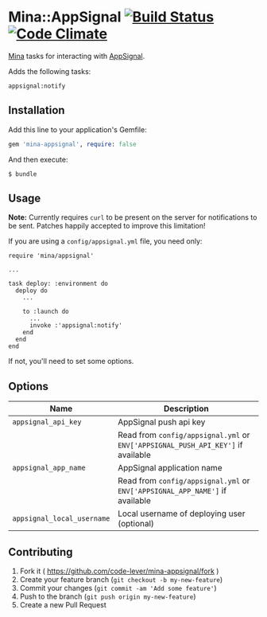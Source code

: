 # Mina::AppSignal [![Build Status](https://travis-ci.org/code-lever/mina-appsignal.png)](https://travis-ci.org/code-lever/mina-appsignal) [![Code Climate](https://codeclimate.com/github/code-lever/mina-appsignal.png)](https://codeclimate.com/github/code-lever/mina-appsignal)

[Mina](https://github.com/mina-deploy/mina) tasks for interacting with [AppSignal](http://appsignal.com).

Adds the following tasks:

    appsignal:notify

## Installation

Add this line to your application's Gemfile:

```ruby
gem 'mina-appsignal', require: false
```

And then execute:

    $ bundle

## Usage

**Note:** Currently requires `curl` to be present on the server for notifications to be sent.  Patches happily accepted to improve this limitation!

If you are using a `config/appsignal.yml` file, you need only:

    require 'mina/appsignal'

    ...

    task deploy: :environment do
      deploy do
        ...

        to :launch do
          ...
          invoke :'appsignal:notify'
        end
      end
    end

If not, you'll need to set some options.

## Options

| Name                           | Description                                                |
| ------------------------------ | -----------------------------------------------------------|
| `appsignal_api_key`            | AppSignal push api key                                     |
|                                | Read from `config/appsignal.yml` or `ENV['APPSIGNAL_PUSH_API_KEY']` if available |
| `appsignal_app_name`           | AppSignal application name |
|                                | Read from `config/appsignal.yml` or `ENV['APPSIGNAL_APP_NAME']` if available |
| `appsignal_local_username`     | Local username of deploying user (optional)                |

## Contributing

1. Fork it ( https://github.com/code-lever/mina-appsignal/fork )
2. Create your feature branch (`git checkout -b my-new-feature`)
3. Commit your changes (`git commit -am 'Add some feature'`)
4. Push to the branch (`git push origin my-new-feature`)
5. Create a new Pull Request
